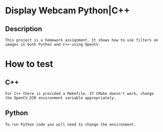 # Display Webcam Python|C++
## Description
	This project is a homework assignment. It shows how to use filters on images in both Python and C++ using OpenCV.
# How to test

## C++ 
    For C++ there is provided a Makefile. If CMake doesn't work, change the OpenCV_DIR environment variable appropriately.

## Python
    To run Python code you will need to change the environment.
